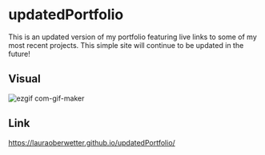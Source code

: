 # updatedPortfolio
This is an updated version of my portfolio featuring live links to some of my most recent projects. This simple site will continue to be updated in the future!

## Visual
![ezgif com-gif-maker](https://user-images.githubusercontent.com/23666524/112933083-c2330980-90e4-11eb-8782-02296899af83.gif)


## Link
https://lauraoberwetter.github.io/updatedPortfolio/
